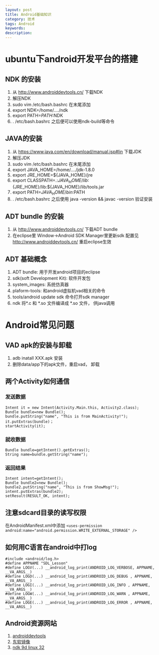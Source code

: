 ```yaml
---
layout: post
title: Android基础知识
category: 技术
tags: Android
keywords: 
description: 
---
```


# ubuntu下android开发平台的搭建
## NDK 的安装
1. 从 http://www.androiddevtools.cn/ 下载NDK
2. 解压NDK
3. sudo vim /etc/bash.bashrc 在末尾添加 
 1. export NDK=/home/..../ndk
 2. export PATH=$PATH:$NDK
4. . /etc/bash.bashrc 之后便可以使用ndk-build等命令
 
## JAVA的安装
1. 从 https://www.java.com/en/download/manual.jsp#lin 下载JDK
2. 解压JDK
3. sudo vim /etc/bash.bashrc 在末尾添加
 1. export JAVA_HOME=/home/..../jdk-1.8.0
 2. export JRE_HOME=${JAVA_HOME}/jre
 3. export CLASSPATH=.:${JAVA_HOME}/lib:${JRE_HOME}/lib:${JAVA_HOME}/lib/tools.jar
 4. export PATH=${JAVA_HOME}/bin:$PATH
4. . /etc/bash.bashrc 之后使用 java -version && javac -version 验证安装
 
## ADT bundle 的安装 
1. 从 http://www.androiddevtools.cn/ 下载ADT bundle
2. 在eclipse里 Window->Android SDK Manager里更新sdk 配置见 http://www.androiddevtools.cn/ 重启eclipse生效

## ADT 基础概念
1. ADT bundle: 用于开发android项目的eclipse
 1. sdk(soft Development Kit): 软件开发包
  1. system_images: 系统仿真器
  2. plaform-tools: 和android虚拟机vad相关的命令
  3. tools/android update sdk 命令打开sdk manager
2. ndk 将*.c 和 *.so 文件编译成 *.so 文件， 供java调用



# Android常见问题
## VAD apk的安装与卸载
1. adb inatall XXX.apk 安装
2. 删除data/app下的apk文件，重启vad， 卸载 
 
## 两个Activity如何通信
### 发送数据
```
Intent it = new Intent(Activity.Main.this, Activity2.class);
Bundle bundle=new Bundle();
bundle.putString("name", "This is from MainActivity!");
it.putExtras(bundle)；
startActivity(it);
```

### 就收数据
```
Bundle bundle=getIntent().getExtras();
String name=bundle.getString("name");
```

### 返回结果
```
Intent intent=getIntent();
Bundle bundle2=new Bundle();
bundle2.putString("name", "This is from ShowMsg!");
intent.putExtras(bundle2);
setResult(RESULT_OK, intent);
```

## 注意sdcard目录的读写权限

在AndroidManifest.xml中添加
`<uses-permission android:name="android.permission.WRITE_EXTERNAL_STORAGE" />`

## 如何用C语言在android中打log
```
#include <android/log.h>
#define APPNAME "SDL_Lesson"  
#define LOGV(...) __android_log_print(ANDROID_LOG_VERBOSE, APPNAME, __VA_ARGS__)
#define LOGD(...) __android_log_print(ANDROID_LOG_DEBUG , APPNAME, __VA_ARGS__)
#define LOGI(...) __android_log_print(ANDROID_LOG_INFO , APPNAME, __VA_ARGS__)
#define LOGW(...) __android_log_print(ANDROID_LOG_WARN , APPNAME, __VA_ARGS__)
#define LOGE(...) __android_log_print(ANDROID_LOG_ERROR , APPNAME, __VA_ARGS__)
```

## Android资源网站
1. [androiddevtools](http://www.androiddevtools.cn/)
2. [东软镜像](http://mirrors.neusoft.edu.cn/android/repository/)
3. [ndk 9d linux 32](http://www.360doc.com/content/15/0822/16/597197_494072869.shtml)

